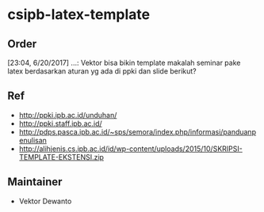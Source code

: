 # csipb-latex-template

## Order
[23:04, 6/20/2017] ...:
Vektor bisa bikin template makalah seminar pake latex berdasarkan aturan yg ada di ppki dan slide berikut?

## Ref
* http://ppki.ipb.ac.id/unduhan/
* http://ppki.staff.ipb.ac.id/
* http://pdps.pasca.ipb.ac.id/~sps/semora/index.php/informasi/panduanpenulisan
* http://alihjenis.cs.ipb.ac.id/id/wp-content/uploads/2015/10/SKRIPSI-TEMPLATE-EKSTENSI.zip

## Maintainer
* Vektor Dewanto
